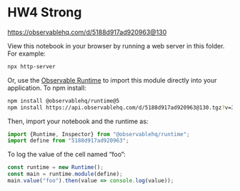 # HW4 Strong

https://observablehq.com/d/5188d917ad920963@130

View this notebook in your browser by running a web server in this folder. For
example:

~~~sh
npx http-server
~~~

Or, use the [Observable Runtime](https://github.com/observablehq/runtime) to
import this module directly into your application. To npm install:

~~~sh
npm install @observablehq/runtime@5
npm install https://api.observablehq.com/d/5188d917ad920963@130.tgz?v=3
~~~

Then, import your notebook and the runtime as:

~~~js
import {Runtime, Inspector} from "@observablehq/runtime";
import define from "5188d917ad920963";
~~~

To log the value of the cell named “foo”:

~~~js
const runtime = new Runtime();
const main = runtime.module(define);
main.value("foo").then(value => console.log(value));
~~~
